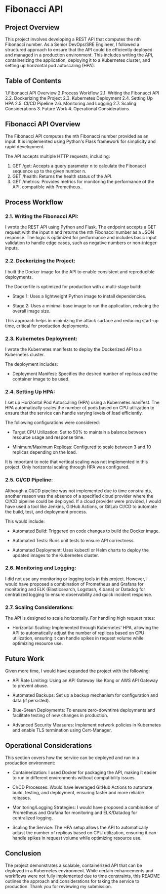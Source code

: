 # Fibonacci API

## Project Overview

This project involves developing a REST API that computes the nth Fibonacci number. As a Senior DevOps/SRE Engineer, I followed a structured approach to ensure that the API could be efficiently deployed and managed in a production environment. This includes writing the API, containerizing the application, deploying it to a Kubernetes cluster, and setting up horizontal pod autoscaling (HPA).

## Table of Contents

1.Fibonacci API Overview
2.Process Workflow
  2.1. Writing the Fibonacci API
  2.2. Dockerizing the Project
  2.3. Kubernetes Deployment
  2.4. Setting Up HPA
  2.5. CI/CD Pipeline
  2.6. Monitoring and Logging
  2.7. Scaling Considerations
3.	Future Work
4.	Operational Considerations

## Fibonacci API Overview

The Fibonacci API computes the nth Fibonacci number provided as an input. It is implemented using Python's Flask framework for simplicity and rapid development. 

The API accepts multiple HTTP requests, including:

1. GET /get: Accepts a query parameter n to calculate the Fibonacci sequence up to the given number n.
2. GET /health: Returns the health status of the API.
3. GET /metrics: Provides metrics for monitoring the performance of the API, compatible with Prometheus..

## Process Workflow

### 2.1. Writing the Fibonacci API:

I wrote the REST API using Python and Flask. The endpoint accepts a GET request with the input n and returns the nth Fibonacci number as a JSON response. The logic is optimized for performance and includes basic input validation to handle edge cases, such as negative numbers or non-integer inputs.

### 2.2. Dockerizing the Project:

I built the Docker image for the API to enable consistent and reproducible deployments. 

The Dockerfile is optimized for production with a multi-stage build:

-	Stage 1: Uses a lightweight Python image to install dependencies.
  
-	Stage 2: Uses a minimal base image to run the application, reducing the overall image size.
  
This approach helps in minimizing the attack surface and reducing start-up time, critical for production deployments.

### 2.3. Kubernetes Deployment:

I wrote the Kubernetes manifests to deploy the Dockerized API to a Kubernetes cluster. 

The deployment includes:

- Deployment Manifest: Specifies the desired number of replicas and the container image to be used.

### 2.4. Setting Up HPA:

I set up Horizontal Pod Autoscaling (HPA) using a Kubernetes manifest. The HPA automatically scales the number of pods based on CPU utilization to ensure that the service can handle varying levels of load efficiently. 

The following configurations were considered:

-	Target CPU Utilization: Set to 50% to maintain a balance between resource usage and response time.
  
-	Minimum/Maximum Replicas: Configured to scale between 3 and 10 replicas depending on the load.
  
It is important to note that vertical scaling was not implemented in this project. Only horizontal scaling through HPA was configured.

### 2.5. CI/CD Pipeline:

Although a CI/CD pipeline was not implemented due to time constraints, another reason was the absence of a specified cloud provider where the CI/CD pipeline could be deployed. If a cloud provider were provided, I would have used a tool like Jenkins, GitHub Actions, or GitLab CI/CD to automate the build, test, and deployment process. 

This would include:

- Automated Build: Triggered on code changes to build the Docker image.
  
-	Automated Tests: Runs unit tests to ensure API correctness.
  
-	Automated Deployment: Uses kubectl or Helm charts to deploy the updated images to the Kubernetes cluster.

### 2.6. Monitoring and Logging:

I did not use any monitoring or logging tools in this project. However, I would have proposed a combination of Prometheus and Grafana for monitoring and ELK (Elasticsearch, Logstash, Kibana) or Datadog for centralized logging to ensure observability and quick incident response.

### 2.7. Scaling Considerations:

The API is designed to scale horizontally. For handling high request rates:

- Horizontal Scaling: Implemented through Kubernetes' HPA, allowing the API to automatically adjust the number of replicas based on CPU utilization, ensuring it can handle spikes in request volume while optimizing resource use.

## Future Work

Given more time, I would have expanded the project with the following:

- API Rate Limiting: Using an API Gateway like Kong or AWS API Gateway to prevent abuse.
  
-	Automated Backups: Set up a backup mechanism for configuration and data (if persisted).

-	Blue-Green Deployments: To ensure zero-downtime deployments and facilitate testing of new changes in production.
  
-	Advanced Security Measures: Implement network policies in Kubernetes and enable TLS termination using Cert-Manager.

## Operational Considerations

This section covers how the service can be deployed and run in a production environment:

-	Containerization: I used Docker for packaging the API, making it easier to run in different environments without compatibility issues.
  
-	CI/CD Processes: Would have leveraged GitHub Actions to automate build, testing, and deployment, ensuring faster and more reliable releases.
  
-	Monitoring/Logging Strategies: I would have proposed a combination of Prometheus and Grafana for monitoring and ELK/Datadog for centralized logging.
  
-	Scaling the Service: The HPA setup allows the API to automatically adjust the number of replicas based on CPU utilization, ensuring it can handle spikes in request volume while optimizing resource use.


## Conclusion

The project demonstrates a scalable, containerized API that can be deployed in a Kubernetes environment. While certain enhancements and workflows were not fully implemented due to time constraints, this README outlines the approach and considerations for taking the service to production. Thank you for reviewing my submission.



